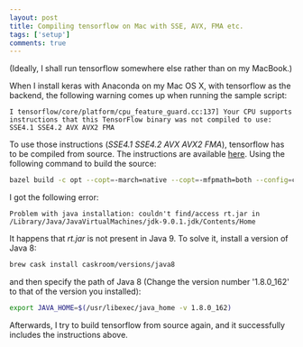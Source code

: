 ```yaml
---
layout: post
title: Compiling tensorflow on Mac with SSE, AVX, FMA etc.
tags: ['setup']
comments: true
---
```


(Ideally, I shall run tensorflow somewhere else rather than on my MacBook.)

When I install keras with Anaconda on my Mac OS X, with tensorflow as the backend, the following warning comes up when
 running the sample script:
```
I tensorflow/core/platform/cpu_feature_guard.cc:137] Your CPU supports instructions that this TensorFlow binary was not compiled to use: SSE4.1 SSE4.2 AVX AVX2 FMA
```


To use those instructions (*SSE4.1 SSE4.2 AVX AVX2 FMA*), tensorflow has to be compiled from source. The instructions are available [here](https://www.tensorflow.org/install/install_sources). 
Using the following command to build the source:
```bash
bazel build -c opt --copt=-march=native --copt=-mfpmath=both --config=cuda -k //tensorflow/tools/pip_package:build_pip_package
```
I got the following error:
```
Problem with java installation: couldn't find/access rt.jar in /Library/Java/JavaVirtualMachines/jdk-9.0.1.jdk/Contents/Home
```
It happens that *rt.jar* is not present in Java 9. To solve it, install a version of Java 8:
```bash
brew cask install caskroom/versions/java8
```
and then specify the path of Java 8 (Change the version number '1.8.0_162' to that of the version you installed):
```bash
export JAVA_HOME=$(/usr/libexec/java_home -v 1.8.0_162)
```
Afterwards, I try to build tensorflow from source again, and it successfully includes the instructions above.
